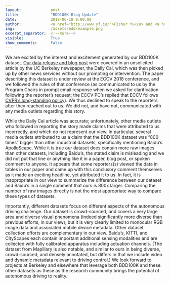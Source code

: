 ```yaml
---
layout:             post
title:              "BDD100K Blog Update"
date:               2018-06-18 9:00:00
author:             <a href="http://www.yf.io/">Fisher Yu</a> and <a href="https://people.eecs.berkeley.edu/~trevor/">Trevor Darrell</a>
img:                /assets/bdd/example.png
excerpt_separator:  <!--more-->
visible:            True
show_comments:      False
---
```


We are excited by the interest and excitement generated by our BDD100K dataset.
[Our data release and blog post][2] were covered in an unsolicited article by
the UC Berkeley newspaper, the Daily Cal, which was then picked up by other news
services without our prompting or intervention.  The paper describing this
dataset is under review at the ECCV 2018 conference, and we followed the rules
of that conference (as communicated to us by the Program Chairs in prompt email
response when we asked for clarification following the reporter’s request; the
ECCV PC’s replied that ECCV follows [CVPR’s long-standing policy][1]).  We thus
declined to speak to the reporters after they reached out to us. We did not, and
have not, communicated with any media outlets regarding this story.

While the Daily Cal article was accurate; unfortunately, other media outlets who
followed in reporting the story made claims that were attributed to us
incorrectly, and which do not represent our view.  In particular, several media
outlets attributed to us a claim that the BDD100K dataset was “800 times” bigger
than other industrial datasets, specifically mentioning Baidu’s ApolloScape.
While it is true our dataset does contain more raw images than other datasets,
including Baidu’s, the stated claim is misleading and we did not put that line
or anything like it in a paper, blog post, or spoken comment to anyone. It
appears that some reporters(s) viewed the data in tables in our paper and came
up with this conclusory comment themselves as it made an exciting headline, yet
attributed it to us.  In fact, it is inappropriate in our view to summarize the
difference between our dataset and Baidu’s in a single comment that ours is 800x
larger.  Comparing the number of raw images directly is not the most appropriate
way to compare these types of datasets.

Importantly, different datasets focus on different aspects of the autonomous
driving challenge. Our dataset is crowd-sourced, and covers a very large area
and diverse visual phenomena (indeed significantly more diverse than previous
efforts, in our view), but it is very clearly limited to monocular RGB image
data and associated mobile device metadata. Other dataset collection efforts are
complementary in our view. Baidu’s, KITTI, and CityScapes each contain important
additional sensing modalities and are collected with fully calibrated apparatus
including actuation channels. (The dataset from Mapillary is also notable, and
similar to ours in being diverse, crowd-sourced, and densely annotated, but
differs in that we include video and dynamic metadata relevant to driving
control.) We look forward to projects at Berkeley and elsewhere that leverage
both BDD100K and these other datasets as these as the research community brings
the potential of autonomous driving to reality.

<!--more-->

[1]:http://cvpr2017.thecvf.com/submission/main_conference/author_guidelines#policies
[2]:http://bair.berkeley.edu/blog/2018/05/30/bdd/
